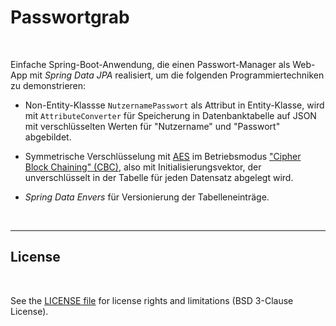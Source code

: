 # Passwortgrab #

<br>

Einfache Spring-Boot-Anwendung, die einen Passwort-Manager als Web-App mit *Spring Data JPA* realisiert, um die folgenden Programmiertechniken
zu demonstrieren:

* Non-Entity-Klassse `NutzernamePasswort` als Attribut in Entity-Klasse, wird mit `AttributeConverter` für Speicherung in Datenbanktabelle
  auf JSON mit verschlüsselten Werten für "Nutzername" und "Passwort" abgebildet.

* Symmetrische Verschlüsselung mit [AES](https://de.wikipedia.org/wiki/Advanced_Encryption_Standard) im Betriebsmodus 
  ["Cipher Block Chaining" (CBC)](https://de.wikipedia.org/wiki/Cipher_Block_Chaining_Mode), 
  also mit Initialisierungsvektor, der unverschlüsselt in der Tabelle für jeden Datensatz abgelegt wird.
  
* *Spring Data Envers* für Versionierung der Tabelleneinträge.

<br>

----

## License ##

<br>

See the [LICENSE file](LICENSE.md) for license rights and limitations (BSD 3-Clause License).

<br>
